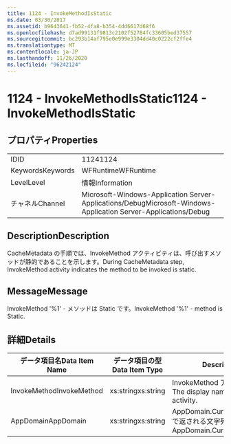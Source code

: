 ```yaml
---
title: 1124 - InvokeMethodIsStatic
ms.date: 03/30/2017
ms.assetid: b9643641-fb52-4fa8-b354-4dd6617d68f6
ms.openlocfilehash: d7ad99131f9813c2102f52784fc33605bed37557
ms.sourcegitcommit: bc293b14af795e0e999e3304dd40c0222cf2ffe4
ms.translationtype: MT
ms.contentlocale: ja-JP
ms.lasthandoff: 11/26/2020
ms.locfileid: "96242124"
---
```

# <a name="1124---invokemethodisstatic"></a><span data-ttu-id="aa24f-102">1124 - InvokeMethodIsStatic</span><span class="sxs-lookup"><span data-stu-id="aa24f-102">1124 - InvokeMethodIsStatic</span></span>

## <a name="properties"></a><span data-ttu-id="aa24f-103">プロパティ</span><span class="sxs-lookup"><span data-stu-id="aa24f-103">Properties</span></span>  
  
|||  
|-|-|  
|<span data-ttu-id="aa24f-104">ID</span><span class="sxs-lookup"><span data-stu-id="aa24f-104">ID</span></span>|<span data-ttu-id="aa24f-105">1124</span><span class="sxs-lookup"><span data-stu-id="aa24f-105">1124</span></span>|  
|<span data-ttu-id="aa24f-106">Keywords</span><span class="sxs-lookup"><span data-stu-id="aa24f-106">Keywords</span></span>|<span data-ttu-id="aa24f-107">WFRuntime</span><span class="sxs-lookup"><span data-stu-id="aa24f-107">WFRuntime</span></span>|  
|<span data-ttu-id="aa24f-108">Level</span><span class="sxs-lookup"><span data-stu-id="aa24f-108">Level</span></span>|<span data-ttu-id="aa24f-109">情報</span><span class="sxs-lookup"><span data-stu-id="aa24f-109">Information</span></span>|  
|<span data-ttu-id="aa24f-110">チャネル</span><span class="sxs-lookup"><span data-stu-id="aa24f-110">Channel</span></span>|<span data-ttu-id="aa24f-111">Microsoft-Windows-Application Server-Applications/Debug</span><span class="sxs-lookup"><span data-stu-id="aa24f-111">Microsoft-Windows-Application Server-Applications/Debug</span></span>|  
  
## <a name="description"></a><span data-ttu-id="aa24f-112">Description</span><span class="sxs-lookup"><span data-stu-id="aa24f-112">Description</span></span>  

 <span data-ttu-id="aa24f-113">CacheMetadata の手順では、InvokeMethod アクティビティは、呼び出すメソッドが静的であることを示します。</span><span class="sxs-lookup"><span data-stu-id="aa24f-113">During CacheMetadata step, InvokeMethod activity indicates the method to be invoked is static.</span></span>  
  
## <a name="message"></a><span data-ttu-id="aa24f-114">Message</span><span class="sxs-lookup"><span data-stu-id="aa24f-114">Message</span></span>  

 <span data-ttu-id="aa24f-115">InvokeMethod '%1' - メソッドは Static です。</span><span class="sxs-lookup"><span data-stu-id="aa24f-115">InvokeMethod '%1' - method is Static.</span></span>  
  
## <a name="details"></a><span data-ttu-id="aa24f-116">詳細</span><span class="sxs-lookup"><span data-stu-id="aa24f-116">Details</span></span>  
  
|<span data-ttu-id="aa24f-117">データ項目名</span><span class="sxs-lookup"><span data-stu-id="aa24f-117">Data Item Name</span></span>|<span data-ttu-id="aa24f-118">データ項目の型</span><span class="sxs-lookup"><span data-stu-id="aa24f-118">Data Item Type</span></span>|<span data-ttu-id="aa24f-119">Description</span><span class="sxs-lookup"><span data-stu-id="aa24f-119">Description</span></span>|  
|--------------------|--------------------|-----------------|  
|<span data-ttu-id="aa24f-120">InvokeMethod</span><span class="sxs-lookup"><span data-stu-id="aa24f-120">InvokeMethod</span></span>|<span data-ttu-id="aa24f-121">xs:string</span><span class="sxs-lookup"><span data-stu-id="aa24f-121">xs:string</span></span>|<span data-ttu-id="aa24f-122">InvokeMethod アクティビティの表示名。</span><span class="sxs-lookup"><span data-stu-id="aa24f-122">The display name of the InvokeMethod activity.</span></span>|  
|<span data-ttu-id="aa24f-123">AppDomain</span><span class="sxs-lookup"><span data-stu-id="aa24f-123">AppDomain</span></span>|<span data-ttu-id="aa24f-124">xs:string</span><span class="sxs-lookup"><span data-stu-id="aa24f-124">xs:string</span></span>|<span data-ttu-id="aa24f-125">AppDomain.CurrentDomain.FriendlyName で返される文字列。</span><span class="sxs-lookup"><span data-stu-id="aa24f-125">The string returned by AppDomain.CurrentDomain.FriendlyName.</span></span>|
